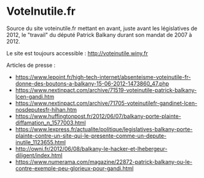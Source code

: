 # VoteInutile.fr

Source du site voteinutile.fr mettant en avant, juste avant les législatives de 2012, le "travail" du député Patrick Balkany durant son mandat de 2007 à 2012.

Le site est toujours accessible : http://voteinutile.winy.fr

Articles de presse :

* https://www.lepoint.fr/high-tech-internet/absenteisme-voteinutile-fr-donne-des-boutons-a-balkany-15-06-2012-1473860_47.php
* https://www.nextinpact.com/archive/71519-voteinutile-patrick-balkany-lcen-gandi.htm
* https://www.nextinpact.com/archive/71705-voteinutilefr-gandinet-lcen-nosdeputesfr-hihan.htm
* https://www.huffingtonpost.fr/2012/06/07/balkany-porte-plainte-diffamation_n_1577003.html
* https://www.lexpress.fr/actualite/politique/legislatives-balkany-porte-plainte-contre-un-site-qui-le-presente-comme-un-depute-inutile_1123655.html
* http://owni.fr/2012/06/08/balkany-le-hacker-et-lhebergeur-diligent/index.html
* https://www.numerama.com/magazine/22872-patrick-balkany-ou-le-contre-exemple-peu-glorieux-pour-gandi.html
